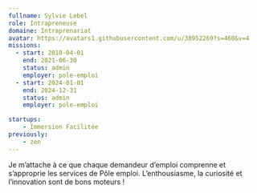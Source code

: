 ```yaml
---
fullname: Sylvie Lebel
role: Intrapreneuse
domaine: Intraprenariat
avatar: https://avatars1.githubusercontent.com/u/38952269?s=460&v=4
missions:
  - start: 2018-04-01
    end: 2021-06-30
    status: admin
    employer: pole-emploi
  - start: 2024-01-01
    end: 2024-12-31
    status: admin
    employer: pole-emploi

startups:
    - Immersion Facilitée
previously:
    - zen
---
```


Je m’attache à ce que chaque demandeur d’emploi comprenne et s’approprie les services de Pôle emploi.
L’enthousiasme, la curiosité et l’innovation sont de bons moteurs !
